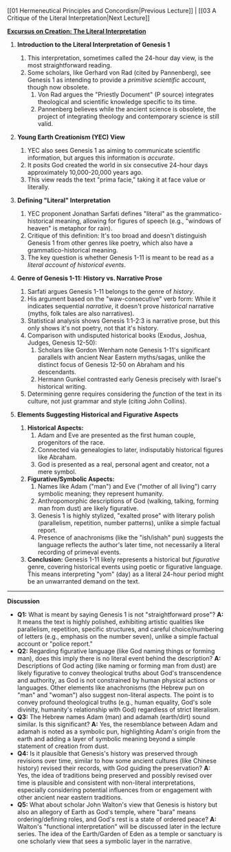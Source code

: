 ﻿[[01 Hermeneutical Principles and Concordism|Previous Lecture]] | [[03 A Critique of the Literal Interpretation|Next Lecture]]

**[Excursus on Creation: The Literal Interpretation](https://www.youtube.com/watch?v=c_gU5YmwHTw)**

1. **Introduction to the Literal Interpretation of Genesis 1**
    1. This interpretation, sometimes called the 24-hour day view, is the most straightforward reading.
    2. Some scholars, like Gerhard von Rad (cited by Pannenberg), see Genesis 1 as intending to provide a *primitive scientific* account, though now obsolete.
        1. Von Rad argues the "Priestly Document" (P source) integrates theological and scientific knowledge specific to its time.
        2. Pannenberg believes while the ancient science is obsolete, the project of integrating theology and contemporary science is still valid.

2. **Young Earth Creationism (YEC) View**
    1. YEC also sees Genesis 1 as aiming to communicate scientific information, but argues this information is *accurate*.
    2. It posits God created the world in six consecutive 24-hour days approximately 10,000-20,000 years ago.
    3. This view reads the text "prima facie," taking it at face value or literally.

3. **Defining "Literal" Interpretation**
    1. YEC proponent Jonathan Sarfati defines "literal" as the grammatico-historical meaning, allowing for figures of speech (e.g., "windows of heaven" is metaphor for rain).
    2. Critique of this definition: It's too broad and doesn't distinguish Genesis 1 from other genres like poetry, which also have a grammatico-historical meaning.
    3. The key question is whether Genesis 1-11 is meant to be read as a *literal account of historical events*.

4. **Genre of Genesis 1-11: History vs. Narrative Prose**
    1. Sarfati argues Genesis 1-11 belongs to the genre of *history*.
    2. His argument based on the "waw-consecutive" verb form: While it indicates sequential *narrative*, it doesn't prove *historical* narrative (myths, folk tales are also narratives).
    3. Statistical analysis shows Genesis 1:1-2:3 is narrative prose, but this only shows it's not poetry, not that it's history.
    4. Comparison with undisputed historical books (Exodus, Joshua, Judges, Genesis 12-50):
        1. Scholars like Gordon Wenham note Genesis 1-11's significant parallels with ancient Near Eastern myths/sagas, unlike the distinct focus of Genesis 12-50 on Abraham and his descendants.
        2. Hermann Gunkel contrasted early Genesis precisely with Israel's historical writing.
    5. Determining genre requires considering the *function* of the text in its culture, not just grammar and style (citing John Collins).  

5. **Elements Suggesting Historical and Figurative Aspects**
    1. **Historical Aspects:**
        1. Adam and Eve are presented as the first human couple, progenitors of the race.
        2. Connected via genealogies to later, indisputably historical figures like Abraham.
        3. God is presented as a real, personal agent and creator, not a mere symbol.
    2. **Figurative/Symbolic Aspects:**
        1. Names like Adam ("man") and Eve ("mother of all living") carry symbolic meaning; they represent humanity.
        2. Anthropomorphic descriptions of God (walking, talking, forming man from dust) are likely figurative.
        3. Genesis 1 is highly stylized, "exalted prose" with literary polish (parallelism, repetition, number patterns), unlike a simple factual report.
        4. Presence of anachronisms (like the "ish/ishah" pun) suggests the language reflects the author's later time, not necessarily a literal recording of primeval events.
    3. **Conclusion:** Genesis 1-11 likely represents a historical but *figurative* genre, covering historical events using poetic or figurative language. This means interpreting "yom" (day) as a literal 24-hour period might be an unwarranted demand on the text.

---

**Discussion**

- **Q1:** What is meant by saying Genesis 1 is not "straightforward prose"?
  **A:** It means the text is highly polished, exhibiting artistic qualities like parallelism, repetition, specific structures, and careful choice/numbering of letters (e.g., emphasis on the number seven), unlike a simple factual account or "police report."
- **Q2:** Regarding figurative language (like God naming things or forming man), does this imply there is no literal event behind the description?
  **A:** Descriptions of God acting (like naming or forming man from dust) are likely figurative to convey theological truths about God's transcendence and authority, as God is not constrained by human physical actions or languages. Other elements like anachronisms (the Hebrew pun on "man" and "woman") also suggest non-literal aspects. The point is to convey profound theological truths (e.g., human equality, God's sole divinity, humanity's relationship with God) regardless of strict literalism.
- **Q3:** The Hebrew names Adam (man) and adamah (earth/dirt) sound similar. Is this significant?
  **A:** Yes, the resemblance between Adam and adamah is noted as a symbolic pun, highlighting Adam's origin from the earth and adding a layer of symbolic meaning beyond a simple statement of creation from dust.
- **Q4:** Is it plausible that Genesis's history was preserved through revisions over time, similar to how some ancient cultures (like Chinese history) revised their records, with God guiding the preservation?
  **A:** Yes, the idea of traditions being preserved and possibly revised over time is plausible and consistent with non-literal interpretations, especially considering potential influences from or engagement with other ancient near eastern traditions.
- **Q5:** What about scholar John Walton's view that Genesis is history but also an allegory of Earth as God's temple, where "bara" means ordering/defining roles, and God's rest is a state of ordered peace?
  **A:** Walton's "functional interpretation" will be discussed later in the lecture series. The idea of the Earth/Garden of Eden as a temple or sanctuary is one scholarly view that sees a symbolic layer in the narrative.